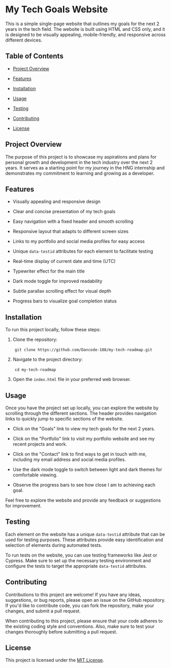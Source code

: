 # My Tech Goals Website


This is a simple single-page website that outlines my goals for the next 2 years in the tech field. The website is built using HTML and CSS only, and it is designed to be visually appealing, mobile-friendly, and responsive across different devices.


## Table of Contents

- [Project Overview](#project-overview)

- [Features](#features)

- [Installation](#installation)

- [Usage](#usage)

- [Testing](#testing)

- [Contributing](#contributing)

- [License](#license)



## Project Overview

The purpose of this project is to showcase my aspirations and plans for personal growth and development in the tech industry over the next 2 years. It serves as a starting point for my journey in the HNG internship and demonstrates my commitment to learning and growing as a developer.


## Features
- Visually appealing and responsive design

- Clear and concise presentation of my tech goals

- Easy navigation with a fixed header and smooth scrolling

- Responsive layout that adapts to different screen sizes

- Links to my portfolio and social media profiles for easy access

- Unique `data-testid` attributes for each element to facilitate testing

- Real-time display of current date and time (UTC)

- Typewriter effect for the main title

- Dark mode toggle for improved readability

- Subtle parallax scrolling effect for visual depth

- Progress bars to visualize goal completion status



## Installation

To run this project locally, follow these steps:


1. Clone the repository:

  ```
  git clone https://github.com/Dancode-188/my-tech-roadmap.git
  ```


2. Navigate to the project directory:

  ```
  cd my-tech-roadmap
  ```

3. Open the `index.html` file in your preferred web browser.



## Usage

Once you have the project set up locally, you can explore the website by scrolling through the different sections. The header provides navigation links to quickly jump to specific sections of the website.


- Click on the "Goals" link to view my tech goals for the next 2 years.

- Click on the "Portfolio" link to visit my portfolio website and see my recent projects and work.

- Click on the "Contact" link to find ways to get in touch with me, including my email address and social media profiles.

- Use the dark mode toggle to switch between light and dark themes for comfortable viewing.

- Observe the progress bars to see how close I am to achieving each goal.


Feel free to explore the website and provide any feedback or suggestions for improvement.



## Testing

Each element on the website has a unique `data-testid` attribute that can be used for testing purposes. These attributes provide easy identification and selection of elements during automated tests.


To run tests on the website, you can use testing frameworks like Jest or Cypress. Make sure to set up the necessary testing environment and configure the tests to target the appropriate `data-testid` attributes.



## Contributing

Contributions to this project are welcome! If you have any ideas, suggestions, or bug reports, please open an issue on the GitHub repository. If you'd like to contribute code, you can fork the repository, make your changes, and submit a pull request.


When contributing to this project, please ensure that your code adheres to the existing coding style and conventions. Also, make sure to test your changes thoroughly before submitting a pull request.



## License

This project is licensed under the [MIT License](LICENSE).
